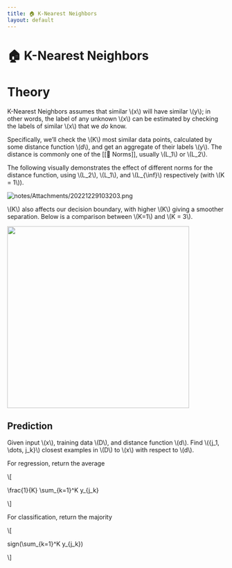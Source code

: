 ```yaml
---
title: 🏠 K-Nearest Neighbors
layout: default
---
```


# 🏠 K-Nearest Neighbors

# Theory
K-Nearest Neighbors assumes that similar \\(x\\) will have similar \\(y\\); in other words, the label of any unknown \\(x\\) can be estimated by checking the labels of similar \\(x\\) that we _do_ know.

Specifically, we’ll check the \\(K\\) most similar data points, calculated by some distance function \\(d\\), and get an aggregate of their labels \\(y\\). The distance is commonly one of the [[📌 Norms]], usually \\(L_1\\) or \\(L_2\\).

The following visually demonstrates the effect of different norms for the distance function, using \\(L_2\\), \\(L_1\\), and \\(L_{\inf}\\) respectively (with \\(K = 1\\)).

![notes/Attachments/20221229103203.png](notes/Attachments/20221229103203.png.png)

\\(K\\) also affects our decision boundary, with higher \\(K\\) giving a smoother separation. Below is a comparison between \\(K=1\\) and \\(K = 3\\).

<div>
<img src="attachment:notes/Attachments/notes/Attachments/20221229103204.png.png" width="420"/>
</div>


## Prediction
Given input \\(x\\), training data \\(D\\), and distance function \\(d\\). Find \\(\{j_1, \dots, j_k\}\\) closest examples in \\(D\\) to \\(x\\) with respect to \\(d\\).

For regression, return the average 

\\[

\frac{1}{K} \sum_{k=1}^K y_{j_k}

\\]

For classification, return the majority 

\\[

sign(\sum_{k=1}^K y_{j_k})

\\]
